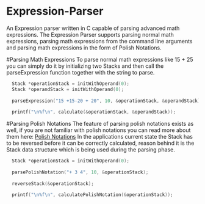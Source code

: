 # Expression-Parser
An Expression parser written in C capable of parsing advanced math expressions.
The Expression Parser supports parsing normal math expressions, parsing math expressions
from the command line arguments and parsing math expressions in the form of Polish Notations.

#Parsing Math Expressions
To parse normal math expressions like 15 + 25 you can simply do it by initializing 
two Stacks and then call the parseExpression function together with the string to parse.
```c
  Stack *operationStack = initWithOperand(0);
  Stack *operandStack = initWithOperand(0);
    
  parseExpression("15 +15-20 + 20", 10, &operationStack, &operandStack);
  
  printf("\n%f\n", calculate(&operationStack, &operandStack));
```

#Parsing Polish Notations
The feature of parsing polish notations exists as well, if you are not familiar with
polish notations you can read more about them here: [Polish Notations](https://en.wikipedia.org/wiki/Polish_notation)
In the applications current state the Stack has to be reversed before it can be correctly calculated,
reason behind it is the Stack data structure which is being used during the parsing phase.
```c
  Stack *operationStack = initWithOperand(0);
  
  parsePolishNotation("+ 3 4", 10, &operationStack);
  
  reverseStack(&operationStack);
  
  printf("\n%f\n", calculatePolishNotation(&operationStack));
```

